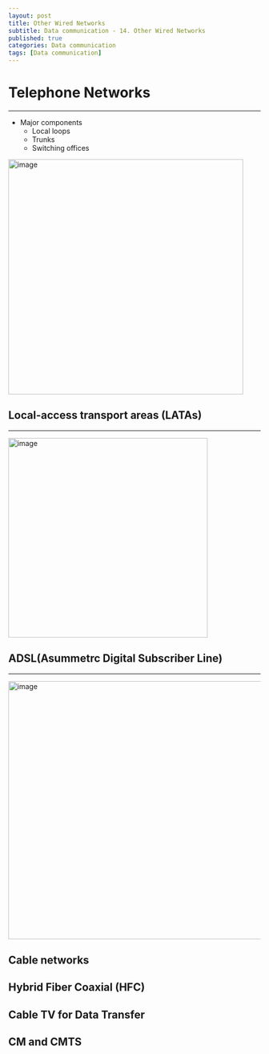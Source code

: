 ```yaml
---
layout: post
title: Other Wired Networks
subtitle: Data communication - 14. Other Wired Networks
published: true
categories: Data communication
tags: [Data communication]
---
```


# Telephone Networks
---

* Major components
  * Local loops
  * Trunks
  * Switching offices

<img width="469" alt="image" src="https://github.com/pknujsp/android-smartdeeplink/assets/48265129/76c5a411-9db4-49dd-8514-f157f2bf7870">

## Local-access transport areas (LATAs)
---

<img width="398" alt="image" src="https://github.com/pknujsp/android-smartdeeplink/assets/48265129/069d2134-8cf0-4f68-9918-3d57bdca85b2">

## ADSL(Asummetrc Digital Subscriber Line)
---

<img width="515" alt="image" src="https://github.com/pknujsp/android-smartdeeplink/assets/48265129/afe3ef3a-65dc-4993-9007-0b2501e0700e">

## Cable networks

## Hybrid Fiber Coaxial (HFC)

## Cable TV for Data Transfer

## CM and CMTS

## 